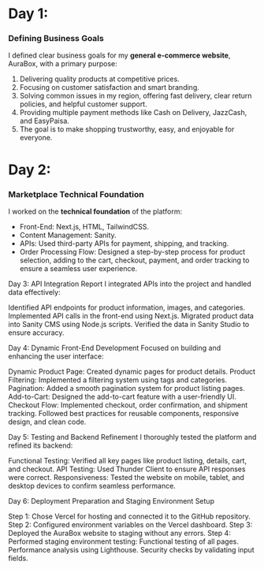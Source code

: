 # Day 1:
### Defining Business Goals
I defined clear business goals for my **general e-commerce website**, AuraBox, with a primary purpose:

1. Delivering quality products at competitive prices.
2. Focusing on customer satisfaction and smart branding.
3. Solving common issues in my region, offering fast delivery, clear return policies, and helpful customer support.
4. Providing multiple payment methods like Cash on Delivery, JazzCash, and EasyPaisa.
5. The goal is to make shopping trustworthy, easy, and enjoyable for everyone.


# Day 2:
### Marketplace Technical Foundation
I worked on the **technical foundation** of the platform:

+ Front-End: Next.js, HTML, TailwindCSS.
+ Content Management: Sanity.
+ APIs: Used third-party APIs for payment, shipping, and tracking.
+ Order Processing Flow: Designed a step-by-step process for product selection, adding to the cart, checkout, payment, and order tracking to ensure a seamless user experience.



Day 3: API Integration Report
I integrated APIs into the project and handled data effectively:

Identified API endpoints for product information, images, and categories.
Implemented API calls in the front-end using Next.js.
Migrated product data into Sanity CMS using Node.js scripts.
Verified the data in Sanity Studio to ensure accuracy.



Day 4: Dynamic Front-End Development
Focused on building and enhancing the user interface:

Dynamic Product Page: Created dynamic pages for product details.
Product Filtering: Implemented a filtering system using tags and categories.
Pagination: Added a smooth pagination system for product listing pages.
Add-to-Cart: Designed the add-to-cart feature with a user-friendly UI.
Checkout Flow: Implemented checkout, order confirmation, and shipment tracking.
Followed best practices for reusable components, responsive design, and clean code.



Day 5: Testing and Backend Refinement
I thoroughly tested the platform and refined its backend:

Functional Testing: Verified all key pages like product listing, details, cart, and checkout.
API Testing: Used Thunder Client to ensure API responses were correct.
Responsiveness: Tested the website on mobile, tablet, and desktop devices to confirm seamless performance.



Day 6: Deployment Preparation and Staging Environment Setup

Step 1: Chose Vercel for hosting and connected it to the GitHub repository.
Step 2: Configured environment variables on the Vercel dashboard.
Step 3: Deployed the AuraBox website to staging without any errors.
Step 4: Performed staging environment testing:
Functional testing of all pages.
Performance analysis using Lighthouse.
Security checks by validating input fields.
